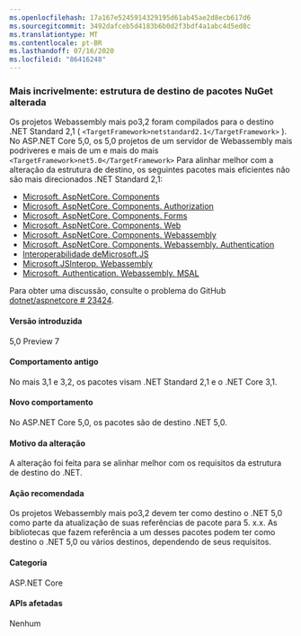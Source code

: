 ```yaml
---
ms.openlocfilehash: 17a167e5245914329195d61ab45ae2d8ecb617d6
ms.sourcegitcommit: 3492dafceb5d4183b6b0d2f3bdf4a1abc4d5ed8c
ms.translationtype: MT
ms.contentlocale: pt-BR
ms.lasthandoff: 07/16/2020
ms.locfileid: "86416248"
---
```

### <a name="blazor-target-framework-of-nuget-packages-changed"></a>Mais incrivelmente: estrutura de destino de pacotes NuGet alterada

Os projetos Webassembly mais po3,2 foram compilados para o destino .NET Standard 2,1 ( `<TargetFramework>netstandard2.1</TargetFramework>` ). No ASP.NET Core 5,0, os 5,0 projetos de um servidor de Webassembly mais podriveres e mais de um e mais do mais `<TargetFramework>net5.0</TargetFramework>` Para alinhar melhor com a alteração da estrutura de destino, os seguintes pacotes mais eficientes não são mais direcionados .NET Standard 2,1:

* [Microsoft. AspNetCore. Components](https://www.nuget.org/packages/Microsoft.AspNetCore.Components)
* [Microsoft. AspNetCore. Components. Authorization](https://www.nuget.org/packages/Microsoft.AspNetCore.Components.Authorization)
* [Microsoft. AspNetCore. Components. Forms](https://www.nuget.org/packages/Microsoft.AspNetCore.Components.Forms)
* [Microsoft. AspNetCore. Components. Web](https://www.nuget.org/packages/Microsoft.AspNetCore.Components.Web)
* [Microsoft. AspNetCore. Components. Webassembly](https://www.nuget.org/packages/Microsoft.AspNetCore.Components.WebAssembly)
* [Microsoft. AspNetCore. Components. Webassembly. Authentication](https://www.nuget.org/packages/Microsoft.AspNetCore.Components.WebAssembly.Authentication)
* [Interoperabilidade deMicrosoft.JS](https://www.nuget.org/packages/Microsoft.JSInterop)
* [Microsoft.JSInterop. Webassembly](https://www.nuget.org/packages/Microsoft.JSInterop.WebAssembly)
* [Microsoft. Authentication. Webassembly. MSAL](https://www.nuget.org/packages/Microsoft.Authentication.WebAssembly.Msal)

Para obter uma discussão, consulte o problema do GitHub [dotnet/aspnetcore # 23424](https://github.com/dotnet/aspnetcore/issues/23424).

#### <a name="version-introduced"></a>Versão introduzida

5,0 Preview 7

#### <a name="old-behavior"></a>Comportamento antigo

No mais 3,1 e 3,2, os pacotes visam .NET Standard 2,1 e o .NET Core 3,1.

#### <a name="new-behavior"></a>Novo comportamento

No ASP.NET Core 5,0, os pacotes são de destino .NET 5,0.

#### <a name="reason-for-change"></a>Motivo da alteração

A alteração foi feita para se alinhar melhor com os requisitos da estrutura de destino do .NET.

#### <a name="recommended-action"></a>Ação recomendada

Os projetos Webassembly mais po3,2 devem ter como destino o .NET 5,0 como parte da atualização de suas referências de pacote para 5. x.x. As bibliotecas que fazem referência a um desses pacotes podem ter como destino o .NET 5,0 ou vários destinos, dependendo de seus requisitos.

#### <a name="category"></a>Categoria

ASP.NET Core

#### <a name="affected-apis"></a>APIs afetadas

Nenhum

<!--

#### Affected APIs

Not detectable via API analysis

-->
